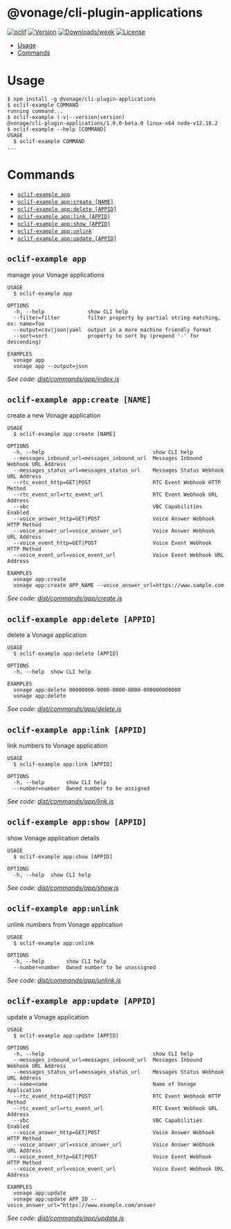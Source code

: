 @vonage/cli-plugin-applications
=======================

[![oclif](https://img.shields.io/badge/cli-oclif-brightgreen.svg)](https://oclif.io)
[![Version](https://img.shields.io/npm/v/@vonage/cli-plugin-applications.svg)](https://npmjs.org/applications/@vonage/cli-plugin-applications)
[![Downloads/week](https://img.shields.io/npm/dw/@vonage/cli-plugin-applications.svg)](https://npmjs.org/applications/@vonage/cli-plugin-applications)
[![License](https://img.shields.io/npm/l/@vonage/cli-plugin-applications.svg)](https://github.com/Vonage/vonage-cli/blob/master/applicationss/applications/applications.json)

<!-- toc -->
* [Usage](#usage)
* [Commands](#commands)
<!-- tocstop -->

# Usage
<!-- usage -->
```sh-session
$ npm install -g @vonage/cli-plugin-applications
$ oclif-example COMMAND
running command...
$ oclif-example (-v|--version|version)
@vonage/cli-plugin-applications/1.0.0-beta.0 linux-x64 node-v12.18.2
$ oclif-example --help [COMMAND]
USAGE
  $ oclif-example COMMAND
...
```
<!-- usagestop -->
# Commands
<!-- commands -->
* [`oclif-example app`](#oclif-example-app)
* [`oclif-example app:create [NAME]`](#oclif-example-appcreate-name)
* [`oclif-example app:delete [APPID]`](#oclif-example-appdelete-appid)
* [`oclif-example app:link [APPID]`](#oclif-example-applink-appid)
* [`oclif-example app:show [APPID]`](#oclif-example-appshow-appid)
* [`oclif-example app:unlink`](#oclif-example-appunlink)
* [`oclif-example app:update [APPID]`](#oclif-example-appupdate-appid)

## `oclif-example app`

manage your Vonage applications

```
USAGE
  $ oclif-example app

OPTIONS
  -h, --help              show CLI help
  --filter=filter         filter property by partial string matching, ex: name=foo
  --output=csv|json|yaml  output in a more machine friendly format
  --sort=sort             property to sort by (prepend '-' for descending)

EXAMPLES
  vonage app
  vonage app --output=json
```

_See code: [dist/commands/app/index.js](https://github.com/Vonage/vonage-cli/blob/v1.0.0-beta.0/dist/commands/app/index.js)_

## `oclif-example app:create [NAME]`

create a new Vonage application

```
USAGE
  $ oclif-example app:create [NAME]

OPTIONS
  -h, --help                                   show CLI help
  --messages_inbound_url=messages_inbound_url  Messages Inbound Webhook URL Address
  --messages_status_url=messages_status_url    Messages Status Webhook URL Address
  --rtc_event_http=GET|POST                    RTC Event Webhook HTTP Method
  --rtc_event_url=rtc_event_url                RTC Event Webhook URL Address
  --vbc                                        VBC Capabilities Enabled
  --voice_answer_http=GET|POST                 Voice Answer Webhook HTTP Method
  --voice_answer_url=voice_answer_url          Voice Answer Webhook URL Address
  --voice_event_http=GET|POST                  Voice Event Webhook HTTP Method
  --voice_event_url=voice_event_url            Voice Event Webhook URL Address

EXAMPLES
  vonage app:create
  vonage app:create APP_NAME --voice_answer_url=https://www.sample.com
```

_See code: [dist/commands/app/create.js](https://github.com/Vonage/vonage-cli/blob/v1.0.0-beta.0/dist/commands/app/create.js)_

## `oclif-example app:delete [APPID]`

delete a Vonage application

```
USAGE
  $ oclif-example app:delete [APPID]

OPTIONS
  -h, --help  show CLI help

EXAMPLES
  vonage app:delete 00000000-0000-0000-0000-000000000000
  vonage app:delete
```

_See code: [dist/commands/app/delete.js](https://github.com/Vonage/vonage-cli/blob/v1.0.0-beta.0/dist/commands/app/delete.js)_

## `oclif-example app:link [APPID]`

link numbers to Vonage application

```
USAGE
  $ oclif-example app:link [APPID]

OPTIONS
  -h, --help       show CLI help
  --number=number  Owned number to be assigned
```

_See code: [dist/commands/app/link.js](https://github.com/Vonage/vonage-cli/blob/v1.0.0-beta.0/dist/commands/app/link.js)_

## `oclif-example app:show [APPID]`

show Vonage application details

```
USAGE
  $ oclif-example app:show [APPID]

OPTIONS
  -h, --help  show CLI help
```

_See code: [dist/commands/app/show.js](https://github.com/Vonage/vonage-cli/blob/v1.0.0-beta.0/dist/commands/app/show.js)_

## `oclif-example app:unlink`

unlink numbers from Vonage application

```
USAGE
  $ oclif-example app:unlink

OPTIONS
  -h, --help       show CLI help
  --number=number  Owned number to be unassigned
```

_See code: [dist/commands/app/unlink.js](https://github.com/Vonage/vonage-cli/blob/v1.0.0-beta.0/dist/commands/app/unlink.js)_

## `oclif-example app:update [APPID]`

update a Vonage application

```
USAGE
  $ oclif-example app:update [APPID]

OPTIONS
  -h, --help                                   show CLI help
  --messages_inbound_url=messages_inbound_url  Messages Inbound Webhook URL Address
  --messages_status_url=messages_status_url    Messages Status Webhook URL Address
  --name=name                                  Name of Vonage Application
  --rtc_event_http=GET|POST                    RTC Event Webhook HTTP Method
  --rtc_event_url=rtc_event_url                RTC Event Webhook URL Address
  --vbc                                        VBC Capabilities Enabled
  --voice_answer_http=GET|POST                 Voice Answer Webhook HTTP Method
  --voice_answer_url=voice_answer_url          Voice Answer Webhook URL Address
  --voice_event_http=GET|POST                  Voice Event Webhook HTTP Method
  --voice_event_url=voice_event_url            Voice Event Webhook URL Address

EXAMPLES
  vonage app:update
  vonage app:update APP_ID --voice_answer_url="https://www.example.com/answer
```

_See code: [dist/commands/app/update.js](https://github.com/Vonage/vonage-cli/blob/v1.0.0-beta.0/dist/commands/app/update.js)_
<!-- commandsstop -->
